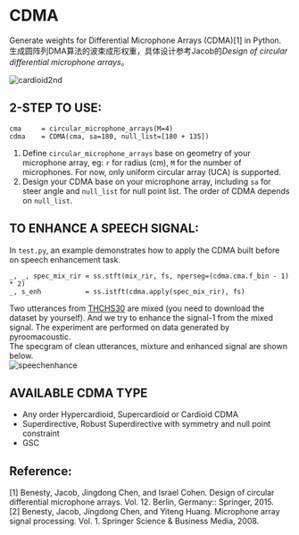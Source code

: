 # CDMA
Generate weights for Differential Microphone Arrays (CDMA)[1] in Python.  
生成圆阵列DMA算法的波束成形权重，具体设计参考Jacob的*Design of circular differential microphone arrays*。  
  
![cardioid2nd](beampattern.png)

## 2-STEP TO USE:
```
cma     = circular_microphone_arrays(M=4)
cdma    = CDMA(cma, sa=180, null_list=[180 + 135])
```
1) Define `circular_microphone_arrays` base on geometry of your microphone array, eg: `r` for radius (cm), `M` for the number of microphones. For now, only uniform circular array (UCA) is supported.  
2) Design your CDMA base on your microphone array, including `sa` for steer angle and `null_list` for null point list.
The order of CDMA depends on `null_list`.   

## TO ENHANCE A SPEECH SIGNAL:  
In `test.py`, an example demonstrates how to apply the CDMA built before on speech enhancement task. 
```
_, _, spec_mix_rir = ss.stft(mix_rir, fs, nperseg=(cdma.cma.f_bin - 1) * 2)
_, s_enh           = ss.istft(cdma.apply(spec_mix_rir), fs)
```
Two utterances from [THCHS30](www.openslr.org/18/) are mixed (you need to download the dataset by yourself). And we try to enhance the signal-1 from the mixed signal. The experiment are performed on data generated by pyroomacoustic.  
The specgram of clean utterances, mixture and enhanced signal are shown below.  
![speechenhance](enhanced.png)

## AVAILABLE CDMA TYPE  
- Any order Hypercardioid, Supercardioid or Cardioid CDMA
- Superdirective, Robust Superdirective with symmetry and null point constraint
- GSC
  
## Reference:  
[1] Benesty, Jacob, Jingdong Chen, and Israel Cohen. Design of circular differential microphone arrays. Vol. 12. Berlin, Germany:: Springer, 2015.  
[2] Benesty, Jacob, Jingdong Chen, and Yiteng Huang. Microphone array signal processing. Vol. 1. Springer Science & Business Media, 2008.
